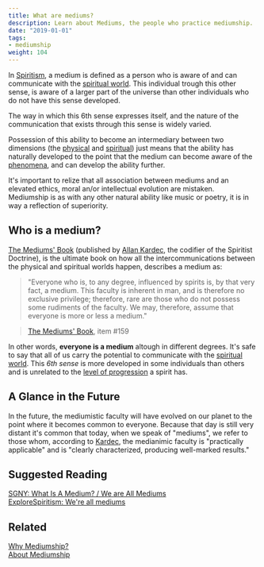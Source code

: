 ```yaml
---
title: What are mediums?
description: Learn about Mediums, the people who practice mediumship.
date: "2019-01-01"
tags:
- mediumship
weight: 104
---
```


In [Spiritism](/spiritism), a medium is defined as a person who is aware of and can communicate with the [spiritual world](/about/spiritual-world).
This individual trough this other sense, is aware of a larger part of the universe than other individuals who do not have this sense developed.

The way in which this 6th sense expresses itself, and the nature of the communication that exists through this sense is widely varied.

Possession of this ability to become an intermediary between two dimensions (the [physical](/about/physical-world) and [spiritual](/about/spiritual-world))
just means that the ability has naturally developed to the point that the medium can become aware of the [phenomena](phenomena),
and can develop the ability further. 

It's important to relize that all association between mediums and an elevated ethics, moral an/or intellectual evolution are mistaken.  
Mediumship is as with any other natural ability like music or poetry, it is in way a reflection of superiority.

## Who is a medium?
[The Mediums' Book](/books/allan-kaderc/mediums-book) (published by [Allan Kardec](/bio/allan-kardec), the codifier of the Spiritist Doctrine),
is the ultimate book on how all the intercommunications between the physical and spiritual worlds happen, describes a medium as:

> "Everyone who is, to any degree, influenced by spirits is, by that very fact, a medium.
This faculty is inherent in man, and is therefore no exclusive privilege;  therefore, rare are those who do not possess some rudiments of the faculty. 
We may, therefore, assume that everyone is more or less a medium."

> [The Mediums' Book](/books/allan-kaderc/mediums-book), item #159  

In other words, **everyone is a medium** altough in different degrees. It's safe to say that all of us carry the potential to communicate with the
[spiritual world](/about/spiritual-world). This _6th sense_ is more developed in some individuals than others and is unrelated to the 
[level of progression](/about/spiritual-progression) a spirit has.  

## A Glance in the Future
In the future, the mediumistic faculty will have evolved on our planet to the point where it becomes common to everyone.
Because that day is still very distant it's common that today, when we speak of "mediums", we refer to those whom, according to
[Kardec](/bio/allan-kardec), the medianimic faculty is "practically applicable" and is "clearly characterized, producing well-marked results." 


## Suggested Reading
[SGNY: What Is A Medium? / We are All Mediums](http://www.sgny.org/spiritism-guide/mediumship/a-medium/)  
[ExploreSpiritism: We're all mediums](http://www.explorespiritism.com/Science_Mediumship_We're%20All_Intro.htm)  

## Related
[Why Mediumship?](../why)  
[About Mediumship](../about)  
